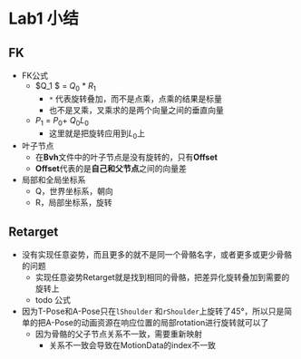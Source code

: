 # Lab1 小结

## FK 

* FK公式
  * $Q_1 $ = $Q_0$ * $R_1$
    * `*` 代表旋转叠加，而不是点乘，点乘的结果是标量
    * 也不是叉乘，叉乘求的是两个向量之间的垂直向量
  * $P_1$ = $P_0$+ $Q_0$$L_0$
    * 这里就是把旋转应用到$L_0$上
* 叶子节点
  * 在**Bvh**文件中的叶子节点是没有旋转的，只有**Offset**
  * **Offset**代表的是**自己和父节点**之间的向量差
* 局部和全局坐标系
  * Q，世界坐标系，朝向
  * R，局部坐标系，旋转 



## Retarget

* 没有实现任意姿势，而且更多的就不是同一个骨骼名字，或者更多或更少骨骼的问题
  * 实现任意姿势Retarget就是找到相同的骨骼，把差异化旋转叠加到需要的旋转上
  * todo 公式
* 因为T-Pose和A-Pose只在`lShoulder` 和`rShoulder`上旋转了45°，所以只是简单的把A-Pose的动画资源在响应位置的局部rotation进行旋转就可以了
  * 因为骨骼的父子节点关系不一致，需要重新映射
    * 关系不一致会导致在MotionData的index不一致